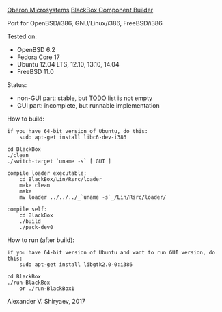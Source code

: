 [Oberon Microsystems](http://www.oberon.ch/) [BlackBox Component Builder](http://www.oberon.ch/blackbox.html)

Port for OpenBSD/i386, GNU/Linux/i386, FreeBSD/i386

Tested on:
* OpenBSD 6.2
* Fedora Core 17
* Ubuntu 12.04 LTS, 12.10, 13.10, 14.04
* FreeBSD 11.0

Status:
* non-GUI part: stable, but [TODO](TODO) list is not empty
* GUI part: incomplete, but runnable implementation

How to build:

	if you have 64-bit version of Ubuntu, do this:
		sudo apt-get install libc6-dev-i386

	cd BlackBox
	./clean
	./switch-target `uname -s` [ GUI ]

	compile loader executable:
		cd BlackBox/Lin/Rsrc/loader
		make clean
		make
		mv loader ../../../_`uname -s`_/Lin/Rsrc/loader/

	compile self:
		cd BlackBox
		./build
		./pack-dev0

How to run (after build):

	if you have 64-bit version of Ubuntu and want to run GUI version, do this:
		sudo apt-get install libgtk2.0-0:i386

	cd BlackBox
	./run-BlackBox
		or ./run-BlackBox1

Alexander V. Shiryaev, 2017
